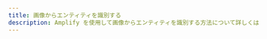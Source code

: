 ```yaml
---
title: 画像からエンティティを識別する
description: Amplify を使用して画像からエンティティを識別する方法について詳しくはこちらをご覧ください。
---
```


<inline-fragment platform="js" src="~/lib/predictions/fragments/js/identify-entity.md"></inline-fragment> <inline-fragment platform="ios" src="~/lib/predictions/fragments/ios/identify-entity.md"></inline-fragment> <inline-fragment platform="android" src="~/lib/predictions/fragments/android/identify-entity.md"></inline-fragment>
